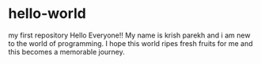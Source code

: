 # hello-world
my first repository
Hello Everyone!!
My name is krish parekh and i am new to the world of programming.
I hope this world ripes fresh fruits for me and this becomes a memorable journey.
